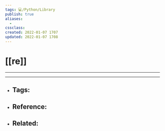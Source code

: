 ```yaml
---
tags: 💻️/Python/Library
publish: true
aliases:
  - 
cssclass: 
created: 2022-01-07 1707
updated: 2022-01-07 1708
---
```


# [[re]]

---



---

- Tags: 
	- 
- Reference:
	- 
- Related:
	- 
